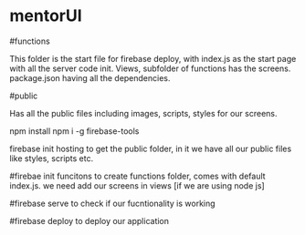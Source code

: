 # mentorUI

#functions

This folder is the start file for firebase deploy, with index.js as the start page with all the server code init. 
Views, subfolder of functions has the screens.
package.json having all the dependencies.

#public

Has all the public files including images, scripts, styles for our screens.

npm install
npm i -g firebase-tools

firebase init hosting
to get the public folder, in it we have all our public files like styles, scripts etc.

#firebae init funcitons
to create functions folder, comes with default index.js.
we need add our screens in views [if we are using node js]

#firebase serve
to check if our fucntionality is working

#firebase deploy
to deploy our application
